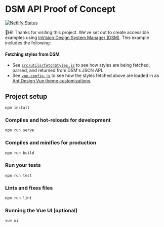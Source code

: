 # DSM API Proof of Concept

[![Netlify Status](https://api.netlify.com/api/v1/badges/c068de8b-aa34-4215-8208-087be7e6dac6/deploy-status)](https://app.netlify.com/sites/dsm-todos/deploys)

👋Hi! Thanks for visiting this project. We've set out to create accessible examples using [InVision Design System Manager (DSM)](https://www.invisionapp.com/design-system-manager). This example includes the following:

#### Fetching styles from DSM
- See [`src/utils/fetchStyles.js`](https://github.com/martinlaws/dsm-todos/blob/master/src/utils/fetchStyles.js) to see how styles are being fetched, parsed, and returned from DSM's JSON API.
- See [`vue.config.js`](https://github.com/martinlaws/dsm-todos/blob/master/vue.config.js) to see how the styles fetched above are loaded in as [Ant Design Vue theme customizations](https://vue.ant.design/docs/vue/customize-theme/).

## Project setup
```
npm install
```

### Compiles and hot-reloads for development
```
npm run serve
```

### Compiles and minifies for production
```
npm run build
```

### Run your tests
```
npm run test
```

### Lints and fixes files
```
npm run lint
```

### Running the Vue UI (optional)
```
vue ui
```